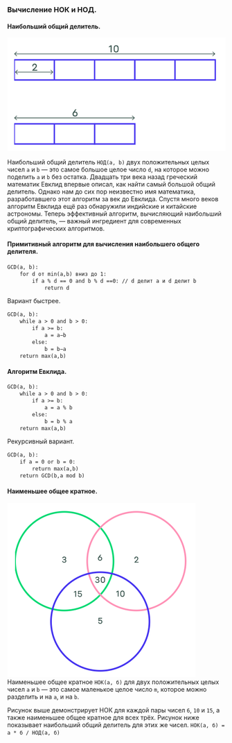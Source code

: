 ### Вычисление НОК и НОД.
#### Наибольший общий делитель.
![img.png](content%2Fimg.png)

Наибольший общий делитель `НОД(a, b)` двух положительных целых чисел `a` и `b` — это самое большое целое число `d`, на 
которое можно поделить `a` и `b` без остатка. Двадцать три века назад греческий математик Евклид впервые описал, как 
найти самый большой общий делитель. Однако нам до сих пор неизвестно имя математика, разработавшего этот алгоритм за век
до Евклида. Спустя много веков алгоритм Евклида ещё раз обнаружили индийские и китайские астрономы. Теперь эффективный 
алгоритм, вычисляющий наибольший общий делитель, — важный ингредиент для современных криптографических алгоритмов.

#### Примитивный алгоритм для вычисления наибольшего общего делителя.
```
GCD(a, b):
    for d от min(a,b) вниз до 1:
        if a % d == 0 and b % d ==0: // d делит a и d делит b
            return d
```
Вариант быстрее.
```
GCD(a, b):
    while a > 0 and b > 0:
        if a >= b:
            a = a−b
        else:
            b = b−a
    return max(a,b)
```

#### Алгоритм Евклида.
```
GCD(a, b):
    while a > 0 and b > 0:
        if a >= b:
            a = a % b
        else:
            b = b % a
    return max(a,b)
```
Рекурсивный вариант.
```
GCD(a, b):
    if a = 0 or b = 0:
        return max(a,b)
    return GCD(b,a mod b)
```

#### Наименьшее общее кратное.
![img_1.png](content%2Fimg_1.png)
Наименьшее общее кратное `НОК(а, б)` для двух положительных целых чисел `a` и `b` — это самое маленькое целое число `m`, 
которое можно разделить и на `a`, и на `b`.

Рисунок выше демонстрирует НОК для каждой пары чисел `6`, `10` и `15`, а также наименьшее общее кратное для всех трёх. 
Рисунок ниже показывает наибольший общий делитель для этих же чисел.
`НОК(а, б) = а * б / НОД(а, б)`